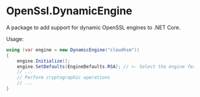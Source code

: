 # OpenSsl.DynamicEngine
A package to add support for dynamic OpenSSL engines to .NET Core.

Usage:
```csharp
using (var engine = new DynamicEngine("cloudhsm"))
{
    engine.Initialize();
    engine.SetDefaults(EngineDefaults.RSA); // <- Select the engine features you intend to use
    // ...
    // Perform cryptographic operations
    // ...
}
```
